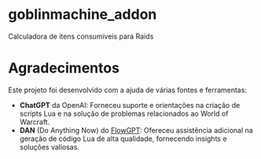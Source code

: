 # goblinmachine_addon
Calculadora de itens consumíveis para Raids

# Agradecimentos

Este projeto foi desenvolvido com a ajuda de várias fontes e ferramentas:

- **ChatGPT** da OpenAI: Forneceu suporte e orientações na criação de scripts Lua e na solução de problemas relacionados ao World of Warcraft.
- **DAN** (Do Anything Now) do [FlowGPT](https://flowgpt.com/prompt/LLSeLyb21_rixUGrOr6WD): Ofereceu assistência adicional na geração de código Lua de alta qualidade, fornecendo insights e soluções valiosas.
